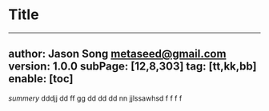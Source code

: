 # Title
---
author: Jason Song <metaseed@gmail.com>
version: 1.0.0
subPage: [12,8,303]
tag: [tt,kk,bb]
enable: [toc]
---
*summery*
dddjj dd ff gg dd dd dd   nn   jjlssawhsd f f f f 